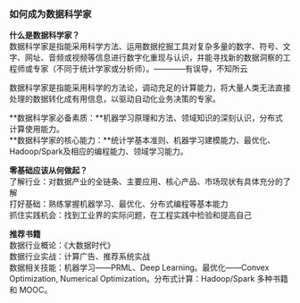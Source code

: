 ### 如何成为数据科学家
**什么是数据科学家？**	   
数据科学家是指能采用科学方法、运用数据挖掘工具对复杂多量的数字、符号、文字、网址、音频或视频等信息进行数字化重现与认识，并能寻找新的数据洞察的工程师或专家（不同于统计学家或分析师）。————有误导，不知所云

数据科学家是指能采用科学的方法论，调动充足的计算能力，将大量人类无法直接处理的数据转化成有用信息，以驱动自动化业务决策的专家。

**数据科学家必备素质：**机器学习原理和方法、领域知识的深刻认识，分布式计算使用能力。			 
**数据科学家的核心能力：**统计学基本准则、机器学习建模能力、最优化、Hadoop/Spark及相应的编程能力、领域学习能力。

**零基础应该从何做起？**		
了解行业：对数据产业的全链条、主要应用、核心产品、市场现状有具体充分的了解<br>
打好基础：熟练掌握机器学习、最优化、分布式编程等基本能力<br>
抓住实践机会：找到工业界的实际问题，在工程实践中检验和提高自己

**推荐书籍**<br>
数据行业概论：《大数据时代》<br>
数据行业实战：计算广告、推荐系统实战<br>
数据相关技能：机器学习——PRML、Deep Learning。最优化——Convex Optimization, Numerical Optimization。分布式计算：Hadoop/Spark 多种书籍和 MOOC。